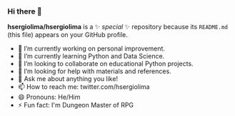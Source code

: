 ### Hi there 👋


**hsergiolima/hsergiolima** is a ✨ _special_ ✨ repository because its `README.md` (this file) appears on your GitHub profile.

- 🔭 I’m currently working on personal improvement.
- 🌱 I’m currently learning Python and Data Science.
- 👯 I’m looking to collaborate on educational Python projects.
- 🤔 I’m looking for help with materials and references.
- 💬 Ask me about anything you like!
- 📫 How to reach me: twitter.com/hsergiolima
- 😄 Pronouns: He/Him
- ⚡ Fun fact: I'm Dungeon Master of RPG

